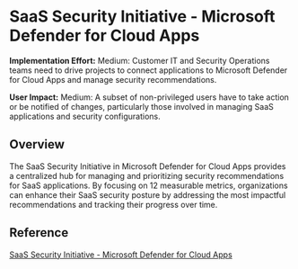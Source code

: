 # SaaS Security Initiative - Microsoft Defender for Cloud Apps

**Implementation Effort:** Medium: Customer IT and Security Operations teams need to drive projects to connect applications to Microsoft Defender for Cloud Apps and manage security recommendations.

**User Impact:** Medium: A subset of non-privileged users have to take action or be notified of changes, particularly those involved in managing SaaS applications and security configurations.

## Overview
The SaaS Security Initiative in Microsoft Defender for Cloud Apps provides a centralized hub for managing and prioritizing security recommendations for SaaS applications. By focusing on 12 measurable metrics, organizations can enhance their SaaS security posture by addressing the most impactful recommendations and tracking their progress over time.

## Reference
[SaaS Security Initiative - Microsoft Defender for Cloud Apps](https://learn.microsoft.com/en-us/defender-cloud-apps/saas-security-initiative)
